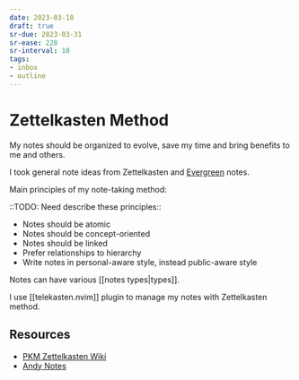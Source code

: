 ```yaml
---
date: 2023-03-10
draft: true
sr-due: 2023-03-31
sr-ease: 228
sr-interval: 10
tags:
- inbox
- outline
---
```


# Zettelkasten Method

My notes should be organized to evolve, save my time and bring benefits to me
and others.

I took general note ideas from Zettelkasten and
[Evergreen](https://notes.andymatuschak.org/About_these_notes) notes.

Main principles of my note-taking method:

::TODO: Need describe these principles::

- Notes should be atomic
- Notes should be concept-oriented
- Notes should be linked
- Prefer relationships to hierarchy
- Write notes in personal-aware style, instead public-aware style

Notes can have various [[notes types|types]].

I use [[telekasten.nvim]] plugin to manage my notes with
Zettelkasten method.

## Resources

- [PKM Zettelkasten Wiki](https://zk.zettel.page/)
- [Andy Notes](https://notes.andymatuschak.org/About_these_notes)
